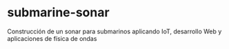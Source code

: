 # submarine-sonar
Construcción de un sonar para submarinos aplicando IoT, desarrollo Web y aplicaciones de física de ondas
